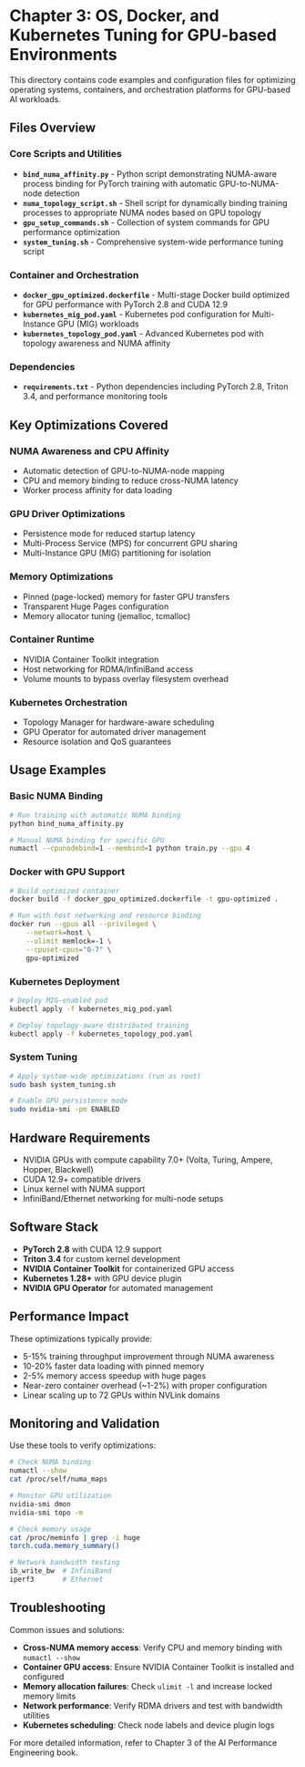 # Chapter 3: OS, Docker, and Kubernetes Tuning for GPU-based Environments

This directory contains code examples and configuration files for optimizing operating systems, containers, and orchestration platforms for GPU-based AI workloads.

## Files Overview

### Core Scripts and Utilities

- **`bind_numa_affinity.py`** - Python script demonstrating NUMA-aware process binding for PyTorch training with automatic GPU-to-NUMA-node detection
- **`numa_topology_script.sh`** - Shell script for dynamically binding training processes to appropriate NUMA nodes based on GPU topology
- **`gpu_setup_commands.sh`** - Collection of system commands for GPU performance optimization
- **`system_tuning.sh`** - Comprehensive system-wide performance tuning script

### Container and Orchestration

- **`docker_gpu_optimized.dockerfile`** - Multi-stage Docker build optimized for GPU performance with PyTorch 2.8 and CUDA 12.9
- **`kubernetes_mig_pod.yaml`** - Kubernetes pod configuration for Multi-Instance GPU (MIG) workloads
- **`kubernetes_topology_pod.yaml`** - Advanced Kubernetes pod with topology awareness and NUMA affinity

### Dependencies

- **`requirements.txt`** - Python dependencies including PyTorch 2.8, Triton 3.4, and performance monitoring tools

## Key Optimizations Covered

### NUMA Awareness and CPU Affinity
- Automatic detection of GPU-to-NUMA-node mapping
- CPU and memory binding to reduce cross-NUMA latency
- Worker process affinity for data loading

### GPU Driver Optimizations
- Persistence mode for reduced startup latency
- Multi-Process Service (MPS) for concurrent GPU sharing
- Multi-Instance GPU (MIG) partitioning for isolation

### Memory Optimizations
- Pinned (page-locked) memory for faster GPU transfers
- Transparent Huge Pages configuration
- Memory allocator tuning (jemalloc, tcmalloc)

### Container Runtime
- NVIDIA Container Toolkit integration
- Host networking for RDMA/InfiniBand access
- Volume mounts to bypass overlay filesystem overhead

### Kubernetes Orchestration
- Topology Manager for hardware-aware scheduling
- GPU Operator for automated driver management
- Resource isolation and QoS guarantees

## Usage Examples

### Basic NUMA Binding
```bash
# Run training with automatic NUMA binding
python bind_numa_affinity.py

# Manual NUMA binding for specific GPU
numactl --cpunodebind=1 --membind=1 python train.py --gpu 4
```

### Docker with GPU Support
```bash
# Build optimized container
docker build -f docker_gpu_optimized.dockerfile -t gpu-optimized .

# Run with host networking and resource binding
docker run --gpus all --privileged \
    --network=host \
    --ulimit memlock=-1 \
    --cpuset-cpus="0-7" \
    gpu-optimized
```

### Kubernetes Deployment
```bash
# Deploy MIG-enabled pod
kubectl apply -f kubernetes_mig_pod.yaml

# Deploy topology-aware distributed training
kubectl apply -f kubernetes_topology_pod.yaml
```

### System Tuning
```bash
# Apply system-wide optimizations (run as root)
sudo bash system_tuning.sh

# Enable GPU persistence mode
sudo nvidia-smi -pm ENABLED
```

## Hardware Requirements

- NVIDIA GPUs with compute capability 7.0+ (Volta, Turing, Ampere, Hopper, Blackwell)
- CUDA 12.9+ compatible drivers
- Linux kernel with NUMA support
- InfiniBand/Ethernet networking for multi-node setups

## Software Stack

- **PyTorch 2.8** with CUDA 12.9 support
- **Triton 3.4** for custom kernel development
- **NVIDIA Container Toolkit** for containerized GPU access
- **Kubernetes 1.28+** with GPU device plugin
- **NVIDIA GPU Operator** for automated management

## Performance Impact

These optimizations typically provide:
- 5-15% training throughput improvement through NUMA awareness
- 10-20% faster data loading with pinned memory
- 2-5% memory access speedup with huge pages
- Near-zero container overhead (~1-2%) with proper configuration
- Linear scaling up to 72 GPUs within NVLink domains

## Monitoring and Validation

Use these tools to verify optimizations:
```bash
# Check NUMA binding
numactl --show
cat /proc/self/numa_maps

# Monitor GPU utilization
nvidia-smi dmon
nvidia-smi topo -m

# Check memory usage
cat /proc/meminfo | grep -i huge
torch.cuda.memory_summary()

# Network bandwidth testing
ib_write_bw  # InfiniBand
iperf3       # Ethernet
```

## Troubleshooting

Common issues and solutions:
- **Cross-NUMA memory access**: Verify CPU and memory binding with `numactl --show`
- **Container GPU access**: Ensure NVIDIA Container Toolkit is installed and configured
- **Memory allocation failures**: Check `ulimit -l` and increase locked memory limits
- **Network performance**: Verify RDMA drivers and test with bandwidth utilities
- **Kubernetes scheduling**: Check node labels and device plugin logs

For more detailed information, refer to Chapter 3 of the AI Performance Engineering book.
